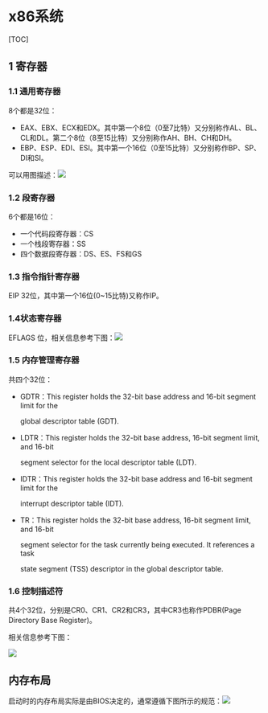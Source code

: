 # x86系统

[TOC]

## 1 寄存器

###  1.1 通用寄存器
8个都是32位：

- EAX、EBX、ECX和EDX。其中第一个8位（0至7比特）又分别称作AL、BL、CL和DL。第二个8位（8至15比特）又分别称作AH、BH、CH和DH。
- EBP、ESP、EDI、ESI。其中第一个16位（0至15比特）又分别称作BP、SP、DI和SI。

可以用图描述：![](https://user-images.githubusercontent.com/1244560/49336755-ff854a80-f642-11e8-8e15-9b076e50d162.png)

### 1.2 段寄存器

6个都是16位：

- 一个代码段寄存器：CS
- 一个栈段寄存器：SS
- 四个数据段寄存器：DS、ES、FS和GS

### 1.3 指令指针寄存器

EIP 32位，其中第一个16位(0~15比特)又称作IP。

### 1.4状态寄存器

EFLAGS 位，相关信息参考下图：![](https://user-images.githubusercontent.com/1244560/49336944-3d37a280-f646-11e8-8716-9c7c1c69e182.png)

### 1.5 内存管理寄存器

共四个32位：

- GDTR：This register holds the 32-bit base address and 16-bit segment limit for the

  global descriptor table (GDT).

- LDTR：This register holds the 32-bit base address, 16-bit segment limit, and 16-bit

  segment selector for the local descriptor table (LDT).

- IDTR：This register holds the 32-bit base address and 16-bit segment limit for the

  interrupt descriptor table (IDT).

- TR：This register holds the 32-bit base address, 16-bit segment limit, and 16-bit

  segment selector for the task currently being executed. It references a task

  state segment (TSS) descriptor in the global descriptor table.

### 1.6 控制描述符

共4个32位，分别是CR0、CR1、CR2和CR3，其中CR3也称作PDBR(Page Directory Base Register)。

相关信息参考下图：

![](https://user-images.githubusercontent.com/1244560/49336972-a61f1a80-f646-11e8-9fdd-e8e9caedf367.png)



## 内存布局
启动时的内存布局实际是由BIOS决定的，通常遵循下图所示的规范：![](https://user-images.githubusercontent.com/1244560/49426801-93d6e500-f7dc-11e8-872f-a356f3b10f6a.png)



